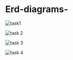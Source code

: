 # Erd-diagrams-
![task1](https://github.com/user-attachments/assets/93adf766-e11b-459b-897f-661e3b72157f)







![task 2](https://github.com/user-attachments/assets/7f2ca348-1148-4d6a-991e-2e3bbeedb85c)






![task 3](https://github.com/user-attachments/assets/e4cfebd5-af31-49b2-b809-a0a754f6d496)




![task 4](https://github.com/user-attachments/assets/ed0fc35e-dd3b-4b6e-b3dd-fc08bd1273b9)
